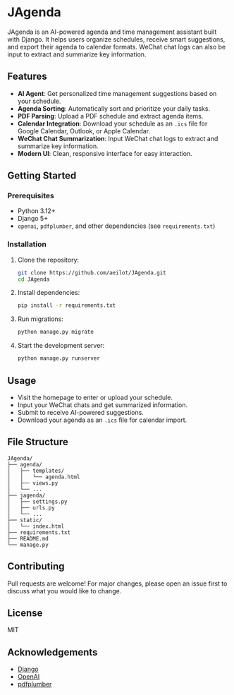 # JAgenda

JAgenda is an AI-powered agenda and time management assistant built with Django. It helps users organize schedules, receive smart suggestions, and export their agenda to calendar formats. WeChat chat logs can also be input to extract and summarize key information.

## Features
- **AI Agent**: Get personalized time management suggestions based on your schedule.
- **Agenda Sorting**: Automatically sort and prioritize your daily tasks.
- **PDF Parsing**: Upload a PDF schedule and extract agenda items.
- **Calendar Integration**: Download your schedule as an `.ics` file for Google Calendar, Outlook, or Apple Calendar.
- **WeChat Chat Summarization**: Input WeChat chat logs to extract and summarize key information.
- **Modern UI**: Clean, responsive interface for easy interaction.

## Getting Started

### Prerequisites
- Python 3.12+
- Django 5+
- `openai`, `pdfplumber`, and other dependencies (see `requirements.txt`)

### Installation
1. Clone the repository:
   ```bash
   git clone https://github.com/aeilot/JAgenda.git
   cd JAgenda
   ```
2. Install dependencies:
   ```bash
   pip install -r requirements.txt
   ```
3. Run migrations:
   ```bash
   python manage.py migrate
   ```
4. Start the development server:
   ```bash
   python manage.py runserver
   ```

## Usage
- Visit the homepage to enter or upload your schedule.
- Input your WeChat chats and get summarized information.
- Submit to receive AI-powered suggestions.
- Download your agenda as an `.ics` file for calendar import.

## File Structure
```
JAgenda/
├── agenda/
│   ├── templates/
│   │   └── agenda.html
│   ├── views.py
│   └── ...
├── jagenda/
│   ├── settings.py
│   ├── urls.py
│   └── ...
├── static/
│   └── index.html
├── requirements.txt
├── README.md
└── manage.py
```

## Contributing
Pull requests are welcome! For major changes, please open an issue first to discuss what you would like to change.

## License
MIT

## Acknowledgements
- [Django](https://www.djangoproject.com/)
- [OpenAI](https://openai.com/)
- [pdfplumber](https://github.com/jsvine/pdfplumber)
